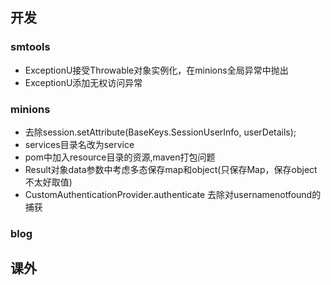 ## 开发

### smtools

- ExceptionU接受Throwable对象实例化，在minions全局异常中抛出
- ExceptionU添加无权访问异常

### minions

- 去除session.setAttribute(BaseKeys.SessionUserInfo, userDetails);
- services目录名改为service
- pom中加入resource目录的资源,maven打包问题
- Result对象data参数中考虑多态保存map和object(只保存Map，保存object不太好取值)
- CustomAuthenticationProvider.authenticate 去除对usernamenotfound的捕获


### blog






## 课外
